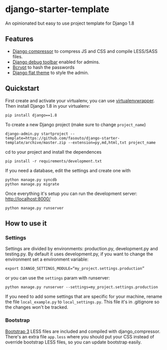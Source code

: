 # django-starter-template #

An opinionated but easy to use project template for Django 1.8

## Features ##

- [Django compressor](http://django-compressor.readthedocs.org/en/latest/) to compress JS and CSS and compile LESS/SASS files.
- [Django debug toolbar](http://django-debug-toolbar.readthedocs.org/) enabled for admins.
- [Bcrypt](https://docs.djangoproject.com/en/1.8/topics/auth/passwords/#using-bcrypt-with-django) to hash the passwords
- [Django flat theme](https://github.com/elky/django-flat-theme) to style the admin.

## Quickstart ##

First create and activate your virtualenv, you can use [virtualenvwrapper](https://virtualenvwrapper.readthedocs.org/en/latest/). Then install Django 1.8 in your virtualenv:

    pip install django==1.8

To create a new Django project (make sure to change `project_name`)

    django-admin.py startproject --template=https://github.com/fasouto/django-starter-template/archive/master.zip --extension=py,md,html,txt project_name

cd to your project and install the dependences

    pip install -r requirements/development.txt

If you need a database, edit the settings and create one with
   
    python manage.py syncdb
    python manage.py migrate

Once everything it's setup you can run the development server: [http://localhost:8000/](http://localhost:8000/)

    python manage.py runserver

## How to use it ##

### Settings ###

Settings are divided by environments: production.py, development.py and testing.py. By default it uses development.py, if you want to change the environment set a environment variable:

    export DJANGO_SETTINGS_MODULE=“my_project.settings.production”

or you can use the `settings` param with runserver:

    python manage.py runserver --settings=my_project.settings.production

If you need to add some settings that are specific for your machine, rename the file `local_example.py` to `local_settings.py`. This file it's in .gitignore so the changes won't be tracked.

### Bootstrap ###

[Bootstrap 3](http://getbootstrap.com/css/#less) LESS files are included and compiled with django_compressor. There's an extra file `app.less` where you should put your CSS instead of override bootstrap LESS files, so you can update bootstrap easily.
